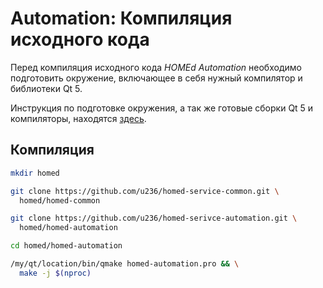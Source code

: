 # Automation: Компиляция исходного кода

Перед компиляция исходного кода _HOMEd Automation_ необходимо подготовить окружение, включающее в себя нужный компилятор и библиотеки Qt 5.

Инструкция по подготовке окружения, а так же готовые сборки Qt 5 и компиляторы, находятся [здесь](/common/build/).

## Компиляция

```sh
mkdir homed
```

```sh
git clone https://github.com/u236/homed-service-common.git \
  homed/homed-common
```

```sh
git clone https://github.com/u236/homed-serivce-automation.git \
  homed/homed-automation
```

```sh
cd homed/homed-automation
```

```sh
/my/qt/location/bin/qmake homed-automation.pro && \
  make -j $(nproc)
```
